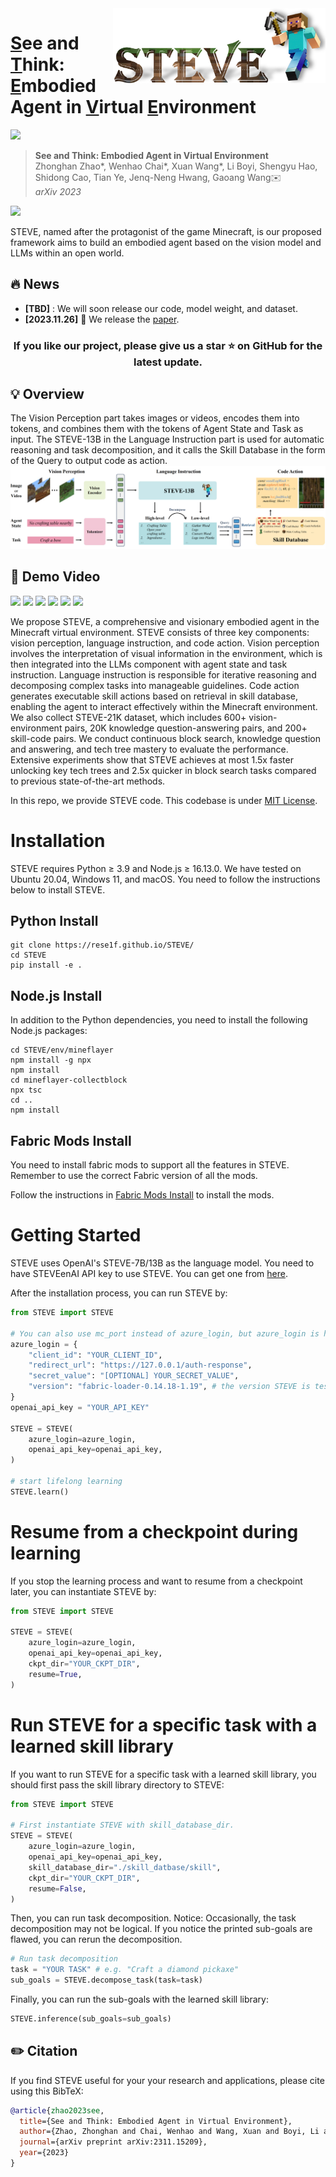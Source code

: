 <img src="asset/logo.png" height="120px" align="right">

# <ins>S</ins>ee and <ins>T</ins>hink: <ins>E</ins>mbodied Agent in <ins>V</ins>irtual <ins>E</ins>nvironment

[![](http://img.shields.io/badge/cs.CV-arXiv%3A2311.15209-B31B1B.svg)](https://arxiv.org/abs/2311.15209)

> **See and Think: Embodied Agent in Virtual Environment**  
> Zhonghan Zhao*, Wenhao Chai*, Xuan Wang*, Li Boyi, Shengyu Hao, Shidong Cao, Tian Ye, Jenq-Neng Hwang, Gaoang Wang✉️   
> _arXiv 2023_  

[![](https://img.youtube.com/vi/WGP99R5UXq0/0.jpg)](https://www.youtube.com/embed/WGP99R5UXq0?si=i2LVxm3Mlw1F5WTZ)

STEVE, named after the protagonist of the game Minecraft, is our proposed framework aims to build an embodied agent based on the vision model and LLMs within an open world.

## :fire: News
* **[TBD]** : We will soon release our code, model weight, and dataset.
* **[2023.11.26]** :page_with_curl: We release the [paper](https://arxiv.org/abs/2311.15209).

<h3 align="center"> If you like our project, please give us a star ⭐ on GitHub for the latest update.</h3>

## 💡 Overview
The Vision Perception part takes images or videos, encodes them into tokens, and combines them with the tokens of Agent State and Task as input. The STEVE-13B in the Language Instruction part is used for automatic reasoning and task decomposition, and it calls the Skill Database in the form of the Query to output code as action.
![](asset/overview.png)

## 📣 Demo Video
[![](https://img.youtube.com/vi/NzJEqhIbcZg/0.jpg)](https://www.youtube.com/embed/NzJEqhIbcZg?si=_flZME4YDfok4LVn)
[![](https://img.youtube.com/vi/OWJDZGwephs/0.jpg)](https://www.youtube.com/embed/OWJDZGwephs?si=Vig4h99HPsNf95CP)
[![](https://img.youtube.com/vi/sloqnCtx4kc/0.jpg)](https://www.youtube.com/embed/sloqnCtx4kc?si=eMj_bNEHlg0wg7Py)
[![](https://img.youtube.com/vi/ziYueiXBP7A/0.jpg)](https://www.youtube.com/embed/ziYueiXBP7A?si=76TWzSlHsEeC7rv1)
[![](https://img.youtube.com/vi/6riHoiocb8k/0.jpg)](https://www.youtube.com/embed/6riHoiocb8k?si=PJC6Plb8hQQohQgI)
[![](https://img.youtube.com/vi/LualEoZ7EZQ/0.jpg)](https://www.youtube.com/embed/LualEoZ7EZQ?si=xWTxrJEnZeVRedEt)

We propose STEVE, a comprehensive and visionary embodied agent in the Minecraft virtual environment. STEVE consists of three key components: vision perception, language instruction, and code action. Vision perception involves the interpretation of visual information in the environment, which is then integrated into the LLMs component with agent state and task instruction. Language instruction is responsible for iterative reasoning and decomposing complex tasks into manageable guidelines. Code action generates executable skill actions based on retrieval in skill database, enabling the agent to interact effectively within the Minecraft environment. We also collect STEVE-21K dataset, which includes 600+ vision-environment pairs, 20K knowledge question-answering pairs, and 200+ skill-code pairs. We conduct continuous block search, knowledge question and answering, and tech tree mastery to evaluate the performance. Extensive experiments show that STEVE achieves at most 1.5x faster unlocking key tech trees and 2.5x quicker in block search tasks compared to previous state-of-the-art methods.

In this repo, we provide STEVE code. This codebase is under [MIT License](LICENSE).

# Installation
STEVE requires Python ≥ 3.9 and Node.js ≥ 16.13.0. We have tested on Ubuntu 20.04, Windows 11, and macOS. You need to follow the instructions below to install STEVE.

## Python Install
```
git clone https://rese1f.github.io/STEVE/
cd STEVE
pip install -e .
```

## Node.js Install
In addition to the Python dependencies, you need to install the following Node.js packages:
```
cd STEVE/env/mineflayer
npm install -g npx
npm install
cd mineflayer-collectblock
npx tsc
cd ..
npm install
```

## Fabric Mods Install

You need to install fabric mods to support all the features in STEVE. Remember to use the correct Fabric version of all the mods. 

Follow the instructions in [Fabric Mods Install](installation/fabric_mods_install.md) to install the mods.

# Getting Started
STEVE uses OpenAI's STEVE-7B/13B as the language model. You need to have STEVEenAI API key to use STEVE. You can get one from [here](https://platform.openai.com/account/api-keys).

After the installation process, you can run STEVE by:
```python
from STEVE import STEVE

# You can also use mc_port instead of azure_login, but azure_login is highly recommended
azure_login = {
    "client_id": "YOUR_CLIENT_ID",
    "redirect_url": "https://127.0.0.1/auth-response",
    "secret_value": "[OPTIONAL] YOUR_SECRET_VALUE",
    "version": "fabric-loader-0.14.18-1.19", # the version STEVE is tested on
}
openai_api_key = "YOUR_API_KEY"

STEVE = STEVE(
    azure_login=azure_login,
    openai_api_key=openai_api_key,
)

# start lifelong learning
STEVE.learn()
```
# Resume from a checkpoint during learning

If you stop the learning process and want to resume from a checkpoint later, you can instantiate STEVE by:
```python
from STEVE import STEVE

STEVE = STEVE(
    azure_login=azure_login,
    openai_api_key=openai_api_key,
    ckpt_dir="YOUR_CKPT_DIR",
    resume=True,
)
```

# Run STEVE for a specific task with a learned skill library

If you want to run STEVE for a specific task with a learned skill library, you should first pass the skill library directory to STEVE:
```python
from STEVE import STEVE

# First instantiate STEVE with skill_database_dir.
STEVE = STEVE(
    azure_login=azure_login,
    openai_api_key=openai_api_key,
    skill_database_dir="./skill_datbase/skill",  
    ckpt_dir="YOUR_CKPT_DIR", 
    resume=False,  
)
```
Then, you can run task decomposition. Notice: Occasionally, the task decomposition may not be logical. If you notice the printed sub-goals are flawed, you can rerun the decomposition.
```python
# Run task decomposition
task = "YOUR TASK" # e.g. "Craft a diamond pickaxe"
sub_goals = STEVE.decompose_task(task=task)
```
Finally, you can run the sub-goals with the learned skill library:
```python
STEVE.inference(sub_goals=sub_goals)
```
## ✏️ Citation

If you find STEVE useful for your your research and applications, please cite using this BibTeX:

```bibtex
@article{zhao2023see,
  title={See and Think: Embodied Agent in Virtual Environment},
  author={Zhao, Zhonghan and Chai, Wenhao and Wang, Xuan and Boyi, Li and Hao, Shengyu and Cao, Shidong and Ye, Tian and Hwang, Jenq-Neng and Wang, Gaoang},
  journal={arXiv preprint arXiv:2311.15209},
  year={2023}
}
```
